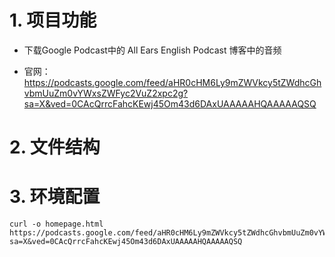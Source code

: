 # 1. 项目功能

- 下载Google Podcast中的 All Ears English Podcast 博客中的音频

- 官网：https://podcasts.google.com/feed/aHR0cHM6Ly9mZWVkcy5tZWdhcGhvbmUuZm0vYWxsZWFyc2VuZ2xpc2g?sa=X&ved=0CAcQrrcFahcKEwj45Om43d6DAxUAAAAAHQAAAAAQSQ
  
# 2. 文件结构


# 3. 环境配置


```
curl -o homepage.html https://podcasts.google.com/feed/aHR0cHM6Ly9mZWVkcy5tZWdhcGhvbmUuZm0vYWxsZWFyc2VuZ2xpc2g?sa=X&ved=0CAcQrrcFahcKEwj45Om43d6DAxUAAAAAHQAAAAAQSQ
```


